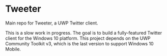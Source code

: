 # Tweeter
Main repo for Tweeter, a UWP Twitter client.

This is a slow work in progress. The goal is to build a fully-featured Twitter client for the Windows 10 platform. This project depends on the UWP Community Toolkit v3, which is the last version to support Windows 10 Mobile.
